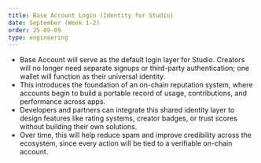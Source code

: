 ```yaml
---
title: Base Account Login (Identity for Studio)
date: September (Week 1-2)
order: 25-09-09
type: engineering
---
```


- Base Account will serve as the default login layer for Studio. Creators will no longer need separate signups or third-party authentication; one wallet will function as their universal identity.
- This introduces the foundation of an on-chain reputation system, where accounts begin to build a portable record of usage, contributions, and performance across apps.
- Developers and partners can integrate this shared identity layer to design features like rating systems, creator badges, or trust scores without building their own solutions.
- Over time, this will help reduce spam and improve credibility across the ecosystem, since every action will be tied to a verifiable on-chain account.
